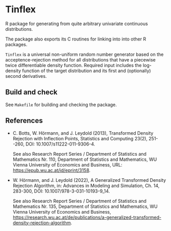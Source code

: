 # Tinflex

R package for generating from quite arbitrary univariate continuous
distributions.

The package also exports its C routines for linking into into other R
packages.

`Tinflex` is a universal non-uniform random number generator
based on the acceptence-rejection method for all distributions that
have a piecewise twice differentiable density function.
Required input includes the log-density function of
the target distribution and its first and (optionally) second
derivatives.

## Build and check

See `Makefile` for building and checking the package.

## References

* C. Botts, W. Hörmann, and J. Leydold (2013),
  Transformed Density Rejection with Inflection Points,
  Statistics and Computing 23(2), 251--260,
  DOI: 10.1007/s11222-011-9306-4. 
	
  See also Research Report Series / Department of Statistics and Mathematics
  Nr. 110, Department of Statistics and Mathematics,
  WU Vienna University of Economics and Business,
  URL: <https://epub.wu.ac.at/id/eprint/3158>.
  
* W. Hörmann, and J. Leydold (2022),
  A Generalized Transformed Density Rejection Algorithm,
  in: Advances in Modeling and Simulation, Ch. 14, 283-300,
  DOI: 10.1007/978-3-031-10193-9_14.
  
  See also 
  Research Report Series / Department of Statistics and Mathematics
  Nr. 135, Department of Statistics and Mathematics, 
  WU Vienna University of Economics and Business,
  <https://research.wu.ac.at/de/publications/a-generalized-transformed-density-rejection-algorithm>.


